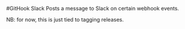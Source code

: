 #GitHook Slack
Posts a message to Slack on certain webhook events.

NB: for now, this is just tied to tagging releases.
